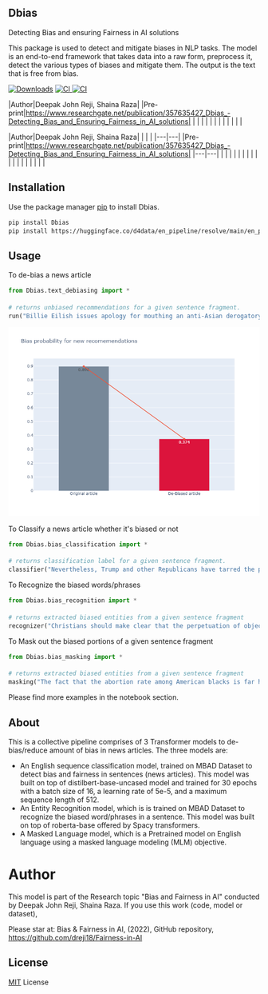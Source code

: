 ## Dbias

Detecting Bias and ensuring Fairness in AI solutions

This package is used to detect and mitigate biases in NLP tasks. The model is an end-to-end framework that takes data into a raw form, preprocess it, detect the various types of biases and mitigate them. The output is the text that is free from bias.

[![Downloads](https://static.pepy.tech/personalized-badge/dbias?period=total&units=none&left_color=black&right_color=brightgreen&left_text=Downloads)](https://pepy.tech/project/dbias)
<a href="https://pypi.org/project/Dbias/">
    <img alt="CI" src="https://img.shields.io/badge/pypi-v0.1.2-orange">
</a>
<a href="https://youtu.be/Kb-cldoTMeM">
    <img alt="CI" src="https://img.shields.io/badge/Tutorial-Dbias-red">
</a>

|Author|Deepak John Reji, Shaina Raza|
|Pre-print|https://www.researchgate.net/publication/357635427_Dbias_-Detecting_Bias_and_Ensuring_Fairness_in_AI_solutions|
|   |   |   |   |   |
|   |   |   |   |   |

|Author|Deepak John Reji, Shaina Raza|  |  |  |
|---|---|
|Pre-print|https://www.researchgate.net/publication/357635427_Dbias_-Detecting_Bias_and_Ensuring_Fairness_in_AI_solutions|
|---|---|
|  |  |  |  |  |
|  |  |  |  |  |
|  |  |  |  |  |

## Installation

Use the package manager [pip](https://pip.pypa.io/en/stable/) to install Dbias.

```bash
pip install Dbias
pip install https://huggingface.co/d4data/en_pipeline/resolve/main/en_pipeline-any-py3-none-any.whl
```

## Usage

To de-bias a news article
```python
from Dbias.text_debiasing import * 

# returns unbiased recommendations for a given sentence fragment.
run("Billie Eilish issues apology for mouthing an anti-Asian derogatory term in a resurfaced video.", show_plot = True)
```
<img src="plots/bias probability plot.png" alt="drawing" />

To Classify a news article whether it's biased or not
```python
from Dbias.bias_classification import *

# returns classification label for a given sentence fragment.
classifier("Nevertheless, Trump and other Republicans have tarred the protests as havens for terrorists intent on destroying property.")
```

To Recognize the biased words/phrases
```python
from Dbias.bias_recognition import *

# returns extracted biased entities from a given sentence fragment
recognizer("Christians should make clear that the perpetuation of objectionable vaccines and the lack of alternatives is a kind of coercion.")
```

To Mask out the biased portions of a given sentence fragment
```python
from Dbias.bias_masking import *

# returns extracted biased entities from a given sentence fragment
masking("The fact that the abortion rate among American blacks is far higher than the rate for whites is routinely chronicled and mourned.")
```

Please find more examples in the notebook section.

## About
This is a collective pipeline comprises of 3 Transformer models to de-bias/reduce amount of bias in news articles. The three models are:
- An English sequence classification model, trained on MBAD Dataset to detect bias and fairness in sentences (news articles). This model was built on top of distilbert-base-uncased model and trained for 30 epochs with a batch size of 16, a learning rate of 5e-5, and a maximum sequence length of 512.
- An Entity Recognition model, which is is trained on MBAD Dataset to recognize the biased word/phrases in a sentence. This model was built on top of roberta-base offered by Spacy transformers.
- A Masked Language model, which is a Pretrained model on English language using a masked language modeling (MLM) objective.

# Author
This model is part of the Research topic "Bias and Fairness in AI" conducted by Deepak John Reji, Shaina Raza. If you use this work (code, model or dataset), 

Please star at:
Bias & Fairness in AI, (2022), GitHub repository, https://github.com/dreji18/Fairness-in-AI

## License
[MIT](https://choosealicense.com/licenses/mit/) License
